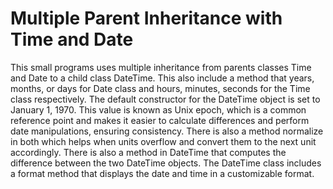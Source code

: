 # Multiple Parent Inheritance with Time and Date
This small programs uses multiple inheritance from parents classes Time and Date to a child class DateTime. This also include a method that years, months, or days for Date class and hours, minutes, seconds for the Time class respectively. The default constructor for the DateTime object is set to January 1, 1970. This value is known as Unix epoch, which is a common reference point and makes it easier to calculate differences and perform date manipulations,  ensuring consistency. There is also a method normalize in both which helps when units overflow  and convert them to the next unit accordingly. There is also a method in DateTime that computes the difference between the two DateTime objects. The DateTime class includes a format method that displays the date and time in a customizable format.
